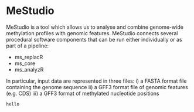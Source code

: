 # MeStudio
MeStudio is a tool which allows us to analyse and combine genome-wide methylation profiles with genomic features.
MeStudio connects several procedural software components that can be run either individually or as part of a pipeline: 
- ms_replacR
- ms_core
- ms_analyzR

In particular, input data are represented in three files:
i) a FASTA format file containing the genome sequence
ii) a GFF3 format file of genomic features (e.g. CDS)
iii) a GFF3 format of methylated nucleotide positions

``` hello ```


